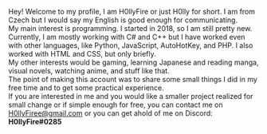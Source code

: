 Hey! Welcome to my profile, I am H0llyFire or just H0lly for short. I am from Czech but I would say my English is good enough for communicating.<br>
My main interest is programming. I started in 2018, so I am still pretty new. Currently, I am mostly working with C# and C++ but I have worked even with other languages, like Python, JavaScript, AutoHotKey, and PHP. I also worked with HTML and CSS, but only briefly.<br>
My other interests would be gaming, learning Japanese and reading manga, visual novels, watching anime, and stuff like that.<br>
The point of making this account was to share some small things I did in my free time and to get some practical experience.<br>
If you are interested in me and you would like a smaller project realized for small change or if simple enough for free, you can contact me on H0llyFiree@gmail.com or you can get ahold of me on Discord: **H0llyFire#0285**

